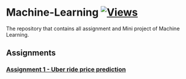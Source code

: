 # Machine-Learning [![Views](https://hits.seeyoufarm.com/api/count/incr/badge.svg?url=https%3A%2F%2Fgithub.com%2Fprashantjagtap2909%2FMachine-Learning&count_bg=%2379C83D&title_bg=%23555555&icon=&icon_color=%23E7E7E7&title=Views&edge_flat=false)](https://hits.seeyoufarm.com)
The repository that contains all assignment and Mini project of Machine Learning.

## Assignments 

### [ Assignment 1 - Uber ride price prediction](https://github.com/prashantjagtap2909/Machine-Learning/blob/main/Assignments/Uber%20ride%20price%20prediction.ipynb)
